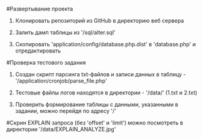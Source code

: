#Развертывание проекта

1. Клонировать репозиторий из GitHub в директорию веб сервера

2. Залить дамп таблицы из '/sql/alter.sql'

3. Скопировать 'application/config/database.php.dist' в 'database.php' и отредактировать

#Проверка тестового задания

1. Создан скрипт парсинга txt-файлов и записи данных в таблицу - '/application/cronjob/parse_file.php'

2. Тестовые файлы логов находятся в директории - '/data/' (1.txt и 2.txt)

3. Проверить формирование таблицы с данными, указанными в задании, можно перейдя по адресу '/'

#Скрин EXPLAIN запроса (без 'offset' и 'limit') можно посмотреть в директории '/data/EXPLAIN_ANALYZE.jpg'